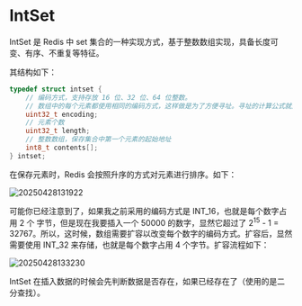 # IntSet

IntSet 是 Redis 中 set 集合的一种实现方式，基于整数数组实现，具备长度可变、有序、不重复等特征。

其结构如下：

```c
typedef struct intset {
    // 编码方式，支持存放 16 位、32 位、64 位整数。
    // 数组中的每个元素都使用相同的编码方式，这样做是为了方便寻址。寻址的计算公式就是 strat_addr + (encoding * array_index)
    uint32_t encoding;
    // 元素个数
    uint32_t length;
    // 整数数组，保存集合中第一个元素的起始地址
    int8_t contents[];
} intset;
```

在保存元素时，Redis 会按照升序的方式对元素进行排序。如下：

![20250428131922](https://djfmdresources.oss-cn-hangzhou.aliyuncs.com/athena/2025-04-28/20250428131922.png)

可能你已经注意到了，如果我之前采用的编码方式是 INT_16，也就是每个数字占用 2 个 字节，但是现在我要插入一个 50000 的数字，显然它超过了 2<sup>15</sup> - 1 = 32767。所以，这时候，数组需要扩容以改变每个数字的编码方式。扩容后，显然需要使用 INT_32 来存储，也就是每个数字占用 4 个字节。扩容流程如下：

![20250428133230](https://djfmdresources.oss-cn-hangzhou.aliyuncs.com/athena/2025-04-28/20250428133230.png)

IntSet 在插入数据的时候会先判断数据是否存在，如果已经存在了（使用的是二分查找）。
